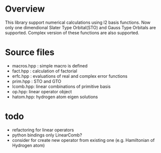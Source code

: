 # Overview

This library support numerical calculations using l2 basis
functions. Now only one dimendional Slater Type Orbital(STO) 
and Gauss Type Orbitals are supported. Complex version
of these functions are also supported.

# Source files

- macros.hpp : simple macro is defined
- fact.hpp : calculation of factorial
- erfc.hpp : evaluations of real and complex error functions
- prim.hpp : STO and GTO
- lcomb.hpp: linear combinations of primitive basis
- op.hpp: linear operator object
- hatom.hpp: hydrogen atom eigen solutions


# todo 

 - refactoring for linear operators
 - python bindings only LinearComb?
 - consider for create new operator from existing one (e.g. Hamiltonian of Hydrogen atom)




